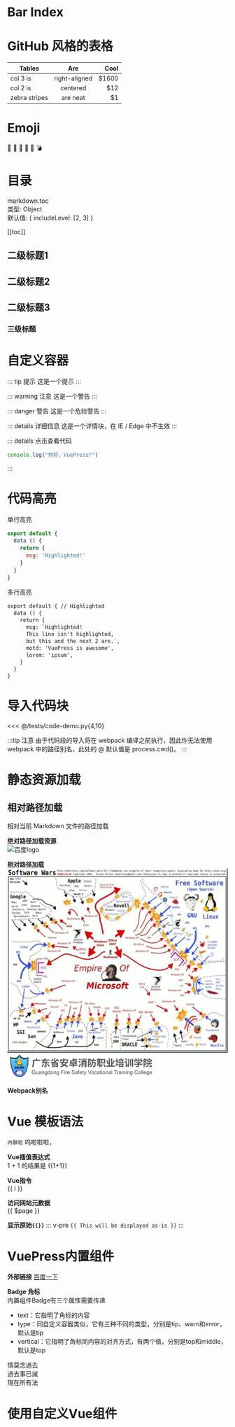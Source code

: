 # Bar Index

GitHub 风格的表格
=============

| Tables        | Are           | Cool  |
| ------------- |:-------------:| -----:|
| col 3 is      | right-aligned | $1600 |
| col 2 is      | centered      |   $12 |
| zebra stripes | are neat      |    $1 |

Emoji
=============

:tada: :100:
:hot_face:
:cursing_face:
:space_invader:
:bomb:

目录
=============

markdown.toc        
类型: Object        
默认值: { includeLevel: [2, 3] }

[[toc]]

二级标题1
------------

二级标题2
------------

二级标题3
------------

### 三级标题


自定义容器 
=============

::: tip 提示
这是一个提示
:::

::: warning 注意
这是一个警告
:::

::: danger 警告
这是一个危险警告
:::

::: details 详细信息
这是一个详情块，在 IE / Edge 中不生效
:::

::: details 点击查看代码
```js
console.log("你好，VuePress!")
```
:::


代码高亮
===========

单行高亮
``` js {4}
export default {
  data () {
    return {
      msg: 'Highlighted!'
    }
  }
}
```

多行高亮
``` js{1,4,6-7}
export default { // Highlighted
  data () {
    return {
      msg: `Highlighted!
      This line isn't highlighted,
      but this and the next 2 are.`,
      motd: 'VuePress is awesome',
      lorem: 'ipsum',
    }
  }
}
```


导入代码块
=============

<<< @/tests/code-demo.py{4,10}

:::tip 注意
由于代码段的导入将在 webpack 编译之前执行，因此你无法使用 webpack 中的路径别名，此处的 @ 默认值是 process.cwd()。
:::



静态资源加载
=====================

## 相对路径加载

相对当前 Markdown 文件的路径加载

<!-- 使用 Webpack 别名加载资源   
![微软的软件战争](~@images/software-war.jpg) -->

**绝对路径加载资源**        
![百度logo](https://www.baidu.com/img/PCtm_d9c8750bed0b3c7d089fa7d55720d6cf.png)

**相对路径加载**        
![软件战争](../assets/images/software-war.jpg)
![安卓Logo](../assets/images/logo.png)

**Webpack别名**     
<!-- ![安卓Logo](~@images/logo.png) -->

Vue 模板语法
=====================

`内联哈` 呜啦啦啦，

**Vue插值表达式**       
1 + 1 的结果是 {{1+1}}

**Vue指令**     
<span v-for="i in 3">{{ i }} </span>    

**访问网站元数据**      
{{ $page }}

**显示原始`{{}}`**
::: v-pre
`{{ This will be displayed as-is }}`
:::


VuePress内置组件
=====================

**外部链接** [百度一下](https://www.baidu.com)       

**Badge 角标**  
内置组件Badge有三个属性需要传递 
* text：它指明了角标的内容
* type：同自定义容器类似，它有三种不同的类型，分别是tip、warn和error，默认是tip
* vertical：它指明了角标同内容的对齐方式，有两个值，分别是top和middle，默认是top

慎莫念過去<Badge text="亦勿願未來" />       
過去事已滅<Badge text="未來復未至" type="warn" vertical="top" />        
現在所有法<Badge text="彼亦當為思" type="error" vertical="middle" />        


使用自定义Vue组件
======================

<CustomerComponent />   